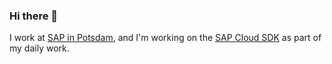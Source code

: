 ### Hi there 👋

I work at [SAP in Potsdam](https://icn.sap.com/location/potsdam), and I'm working on the [SAP Cloud SDK](https://sap.github.io/cloud-sdk/) as part of my daily work.
